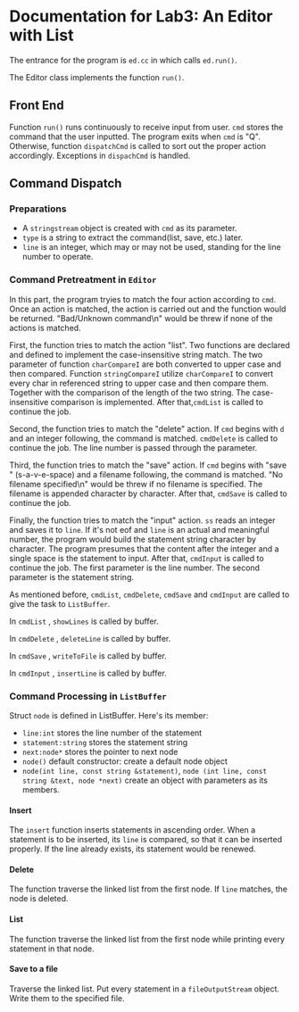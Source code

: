# Documentation for Lab3: An Editor with List
The entrance for the program is `ed.cc` in which calls `ed.run()`.

The Editor class implements the function `run()`.

## Front End
Function `run()` runs continuously to receive input from user. `cmd` stores the command that the user inputted. The program exits when `cmd` is "Q". Otherwise, function `dispatchCmd` is called to sort out the proper action accordingly.
Exceptions in `dispachCmd` is handled.

## Command Dispatch
### Preparations
- A `stringstream` object is created with `cmd` as its parameter.
- `type` is a string to extract the command(list, save, etc.) later.
- `line` is an integer, which may or may not be used, standing for the line number to operate.

### Command Pretreatment in `Editor`
In this part, the program tryies to match the four action according to `cmd`. Once an action is matched, the action is carried out and the function would be returned. "Bad/Unknown command\n" would be threw if none of the actions is matched.

First, the function tries to match the action "list". Two functions are declared and defined to implement the case-insensitive string match.
The two parameter of function `charCompareI` are both converted to upper case and then compared. Function `stringCompareI` utilize `charCompareI` to convert every char in referenced string to upper case and then compare them. Together with the comparison of the length of the two string. The case-insensitive comparison is implemented. After that,`cmdList` is called to continue the job.

Second, the function tries to match the "delete" action. If `cmd` begins with `d` and an integer following, the command is matched. `cmdDelete` is called to continue the job. The line number is passed through the parameter.

Third, the function tries to match the "save" action. If `cmd` begins with "save " (s-a-v-e-space) and a filename following, the command is matched. "No filename specified\n" would be threw if no filename is specified. The filename is appended character by character. After that, `cmdSave` is called to continue the job.

Finally, the function tries to match the "input" action. `ss` reads an integer  and saves it to `line`. If it's not eof and `line` is an actual and meaningful number, the program would build the statement string character by character. The program presumes that the content after the integer and a single space is the statement to input. After that, `cmdInput` is called to continue the job. The first parameter is the line number. The second parameter is the statement string.

As mentioned before, `cmdList`, `cmdDelete`, `cmdSave` and `cmdInput` are called to give the task to `ListBuffer`.

In `cmdList`  , `showLines`  is called  by  buffer.

In `cmdDelete`  , `deleteLine`  is called  by  buffer.

In `cmdSave`  , `writeToFile`  is called  by  buffer.

In `cmdInput`  , `insertLine`  is called  by  buffer.

### Command Processing in `ListBuffer`
Struct `node` is defined in ListBuffer.
Here's its member:
- `line:int` stores the line number of the statement
- `statement:string` stores the statement string
- `next:node*` stores the pointer to next node
- `node()` default constructor: create a default node object
- `node(int line, const string &statement)`, `node (int line, const string &text, node *next)` create an object with parameters as its members.

#### Insert
The `insert` function inserts statements in ascending order. When a statement is to be inserted, its `line` is compared, so that it can be inserted properly. If the line already exists, its statement would be renewed.

#### Delete
The function traverse the linked list from the first node. If `line` matches, the node is deleted.

#### List
The function traverse the linked list from the first node while printing every statement in that node.

#### Save to a file
Traverse the linked list. Put every statement in a `fileOutputStream` object. Write them to the specified file.